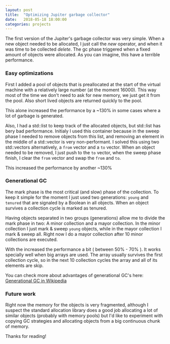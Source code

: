 ```yaml
---
layout: post
title:  "Optimizing Jupiter garbage collector"
date:   2018-05-18 18:00:00
categories: projects
---
```


The first version of the Jupiter's garbage collector was very simple. When a new object
needed to be allocated, I just call the *new* operator, and when it was time to be
collected *delete*. The gc phase triggered when a fixed amount of objects were allocated.
As you can imagine, this have a terrible performance.

### Easy optimizations

First I added a pool of objects that is preallocated at the start of the virtual machine with
a relatively large number (at the moment 16000). This way most of the time we don't need to ask for
new memory, we just get it from the pool. Also short lived objects are returned quickly to the pool.

This alone increased the performance by a ~130% in some cases where a lot of garbage
is generated.

Also, I had a std::list to keep track of the allocated objects, but std::list has
bery bad performance. Initialy I used this container because in the sweep phase I needed to
remove objects from this list, and removing an element in the middle of a std::vector is very
non-performant. I solved this using two std::vectors alternatively, a `from` vector
and a `to` vector. When an object needed to be removed, I just push to the `to` vector,
when the sweep phase finish, I clear the `from` vector and swap the `from` and  `to`.

This increased the performance by another ~130%

### Generational GC

The mark phase is the most critical (and slow) phase of the collection. To keep it simple
for the moment I just used two generations: `young` and `tenured` that are signaled by a Boolean
in all objects. When an object survives a collection cycle is marked as tenured.

Having objects separated in two groups (generations) allow me to divide the mark phase in two:
A minor collection and a mayor collection. In the minor collection I just mark & sweep `young` objects,
while in the mayor collection I mark & sweep all. Right now I do a mayor collection after 10 minor collections
are executed.

With the increased the performance a bit ( between 50% - 70% ). It works specially well
when big arrays are used. The array usually survives the first collection cycle, so in the next 10
collection cycles the array and all of its elements are skip.

You can check more about advantages of generational GC's here: [Generational GC in Wikipedia](https://en.wikipedia.org/wiki/Tracing_garbage_collection#Generational_GC_(ephemeral_GC))

### Future work

Right now the memory for the objects is very fragmented, although I suspect the standard allocation library
does a good job allocating a lot of similar objects (probably with memory pools) but I'd like to
experiment with copying GC strategies and allocating objects from a big continuous chunk of memory.

Thanks for reading!
